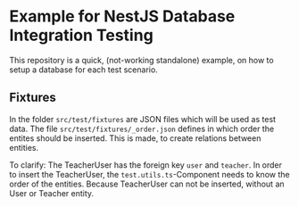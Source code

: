 # Example for NestJS Database Integration Testing

This repository is a quick, (not-working standalone) example, on how to 
setup a database for each test scenario.

## Fixtures

In the folder `src/test/fixtures` are JSON files which will be used as test data.
The file `src/test/fixtures/_order.json` defines in which order the entites should be inserted.
This is made, to create relations between entities. 

To clarify: The TeacherUser has the foreign key `user` and `teacher`. In order to insert
the TeacherUser, the `test.utils.ts`-Component needs to know the order of the entities. Because
TeacherUser can not be inserted, without an User or Teacher entity. 
